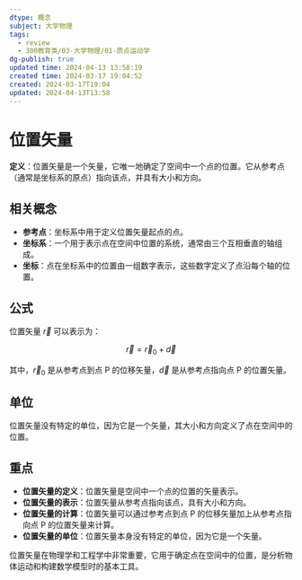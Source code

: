 ```yaml
---
dtype: 概念
subject: 大学物理
tags:
  - review
  - 300教育类/03-大学物理/01-质点运动学
dg-publish: true
updated time: 2024-04-13 13:58:19
created time: 2024-03-17 19:04:52
created: 2024-03-17T19:04
updated: 2024-04-13T13:58
---
```


# 位置矢量

**定义**：位置矢量是一个矢量，它唯一地确定了空间中一个点的位置。它从参考点（通常是坐标系的原点）指向该点，并具有大小和方向。

## 相关概念
- **参考点**：坐标系中用于定义位置矢量起点的点。
- **坐标系**：一个用于表示点在空间中位置的系统，通常由三个互相垂直的轴组成。
- **坐标**：点在坐标系中的位置由一组数字表示，这些数字定义了点沿每个轴的位置。

## 公式

位置矢量 $\vec{r}$ 可以表示为：

$$
\vec{r} = \vec{r}_0 + \vec{d}
$$

其中，$\vec{r}_0$ 是从参考点到点 P 的位移矢量，$\vec{d}$ 是从参考点指向点 P 的位置矢量。

## 单位

位置矢量没有特定的单位，因为它是一个矢量，其大小和方向定义了点在空间中的位置。

## 重点
- **位置矢量的定义**：位置矢量是空间中一个点的位置的矢量表示。
- **位置矢量的表示**：位置矢量从参考点指向该点，具有大小和方向。
- **位置矢量的计算**：位置矢量可以通过参考点到点 P 的位移矢量加上从参考点指向点 P 的位置矢量来计算。
- **位置矢量的单位**：位置矢量本身没有特定的单位，因为它是一个矢量。

位置矢量在物理学和工程学中非常重要，它用于确定点在空间中的位置，是分析物体运动和构建数学模型时的基本工具。


